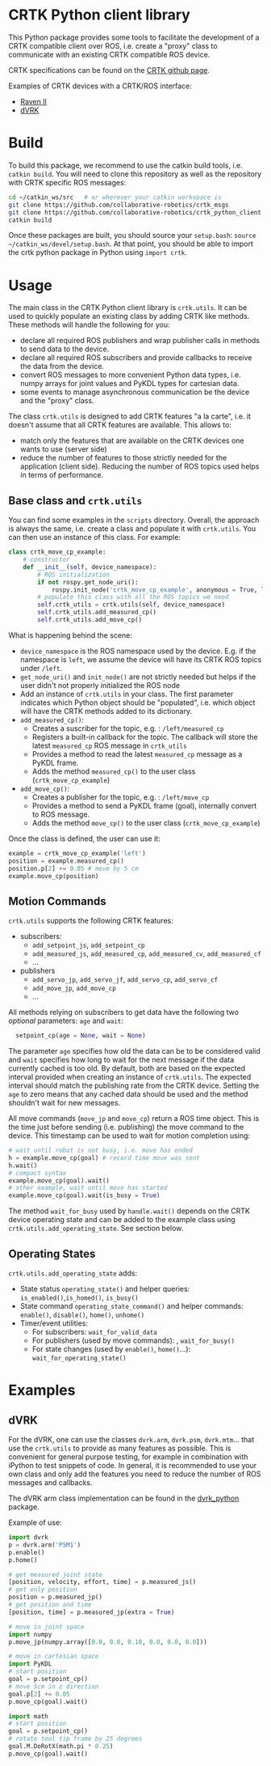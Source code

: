# CRTK Python client library

This Python package provides some tools to facilitate the development of a CRTK compatible client over ROS, i.e. create a "proxy" class to communicate with an existing CRTK compatible ROS device.

CRTK specifications can be found on the [CRTK github page](https://github.com/collaborative-robotics/documentation/wiki/Robot-API).

Examples of CRTK devices with a CRTK/ROS interface:
* [Raven II](https://github.com/uw-biorobotics/raven2/tree/crtk)
* [dVRK](https://github.com/jhu-dvrk/sawIntuitiveResearchKit/wiki)

# Build

To build this package, we recommend to use the catkin build tools, i.e. `catkin build`.
You will need to clone this repository as well as the repository with CRTK specific ROS messages:
```bash
cd ~/catkin_ws/src   # or wherever your catkin workspace is
git clone https://github.com/collaborative-robotics/crtk_msgs
git clone https://github.com/collaborative-robotics/crtk_python_client
catkin build
```

Once these packages are built, you should source your `setup.bash`: `source ~/catkin_ws/devel/setup.bash`.
At that point, you should be able to import the crtk python package in Python using `import crtk`.

# Usage

The main class in the CRTK Python client library is `crtk.utils`.  It can be used to quickly populate an existing class by adding CRTK like methods.
These methods will handle the following for you:
* declare all required ROS publishers and wrap publisher calls in methods to send data to the device.
* declare all required ROS subscribers and provide callbacks to receive the data from the device.
* convert ROS messages to more convenient Python data types, i.e. numpy arrays for joint values and PyKDL types for cartesian data.
* some events to manage asynchronous communication be the device and the "proxy" class.

The class `crtk.utils` is designed to add CRTK features "a la carte", i.e. it doesn't assume that all CRTK features are available.  This allows to:
* match only the features that are available on the CRTK devices one wants to use (server side)
* reduce the number of features to those strictly needed for the application (client side).  Reducing the number of ROS topics used helps in terms of performance.

## Base class and `crtk.utils`

You can find some examples in the `scripts` directory.  Overall, the approach is always the same, i.e. create a class and populate it with `crtk.utils`.  You can then use an instance of this class.  For example:

```python
class crtk_move_cp_example:
    # constructor
    def __init__(self, device_namespace):
        # ROS initialization
        if not rospy.get_node_uri():
            rospy.init_node('crtk_move_cp_example', anonymous = True, log_level = rospy.WARN)
        # populate this class with all the ROS topics we need
        self.crtk_utils = crtk.utils(self, device_namespace)
        self.crtk_utils.add_measured_cp()
        self.crtk_utils.add_move_cp()
```

What is happening behind the scene:
* `device_namespace` is the ROS namespace used by the device.  E.g. if the namespace is `left`, we assume the device will have its CRTK ROS topics under `/left`.
* `get_node_uri()` and `init_node()` are not strictly needed but helps if the user didn't not properly initialized the ROS node
* Add an instance of `crtk.utils` in your class.  The first parameter indicates which Python object should be "populated", i.e. which object will have the CRTK methods added to its dictionary.
* `add_measured_cp()`:
  * Creates a suscriber for the topic, e.g. : `/left/measured_cp`
  * Registers a built-in callback for the topic.  The callback will store the latest `measured_cp` ROS message in `crtk_utils`
  * Provides a method to read the latest `measured_cp` message as a PyKDL frame.
  * Adds the method `measured_cp()` to the user class (`crtk_move_cp_example`)
* `add_move_cp()`:
  * Creates a publisher for the topic, e.g. : `/left/move_cp`
  * Provides a method to send a PyKDL frame (goal), internally convert to ROS message.
  * Adds the method `move_cp()` to the user class (`crtk_move_cp_example`)

Once the class is defined, the user can use it:
```python
example = crtk_move_cp_example('left')
position = example.measured_cp()
position.p[2] += 0.05 # move by 5 cm
example.move_cp(position)
```

## Motion Commands

`crtk.utils` supports the following CRTK features:
* subscribers:
  * `add_setpoint_js`, `add_setpoint_cp`
  * `add_measured_js`, `add_measured_cp`, `add_measured_cv`, `add_measured_cf`
  * ...
* publishers
  * `add_servo_jp`, `add_servo_jf`, `add_servo_cp`, `add_servo_cf`
  * `add_move_jp`, `add_move_cp`
  * ...

All methods relying on subscribers to get data have the following two _optional_ parameters: `age` and `wait`:
```python
  setpoint_cp(age = None, wait = None)
```
The parameter `age` specifies how old the data can be to be considered valid and `wait` specifies how long to wait for the next message if the data currently cached is too old.  By default, both are based on the expected interval provided when creating an instance of `crtk.utils`.  The expected interval should match the publishing rate from the CRTK device.  Setting the `age` to zero means that any cached data should be used and the method shouldn't wait for new messages.

All move commands (`move_jp` and `move_cp`) return a ROS time object.  This is the time just before sending (i.e. publishing) the move command to the device.  This timestamp can be used to wait for motion completion using:
```python
# wait until robot is not busy, i.e. move has ended
h = example.move_cp(goal) # record time move was sent
h.wait()
# compact syntax
example.move_cp(goal).wait()
# other example, wait until move has started
example.move_cp(goal).wait(is_busy = True)
```

The method `wait_for_busy` used by `handle.wait()` depends on the CRTK device operating state and can be added to the example class using `crtk.utils.add_operating_state`.  See section below.

## Operating States

`crtk.utils.add_operating_state` adds:
* State status `operating_state()` and helper queries: `is_enabled()`,`is_homed()`, `is_busy()`
* State command `operating_state_command()` and helper commands: `enable()`, `disable()`, `home()`, `unhome()`
* Timer/event utilities:
  * For subscribers: `wait_for_valid_data`
  * For publishers (used by move commands): , `wait_for_busy()`
  * For state changes (used by `enable()`, `home()`...): `wait_for_operating_state()`

# Examples

## dVRK

For the dVRK, one can use the classes `dvrk.arm`, `dvrk.psm`, `dvrk.mtm`... that use the `crtk.utils` to provide as many features as possible.  This is convenient for general purpose testing, for example in combination with iPython to test snippets of code.  In general, it is recommended to use your own class and only add the features you need to reduce the number of ROS messages and callbacks.

The dVRK arm class implementation can be found in the [dvrk_python](https://github.com/jhu-dvrk/dvrk-ros/blob/devel/dvrk_python/src/dvrk/arm.py) package.

Example of use:
```python
import dvrk
p = dvrk.arm('PSM1')
p.enable()
p.home()

# get measured joint state
[position, velocity, effort, time] = p.measured_js()
# get only position
position = p.measured_jp()
# get position and time
[position, time] = p.measured_jp(extra = True)

# move in joint space
import numpy
p.move_jp(numpy.array([0.0, 0.0, 0.10, 0.0, 0.0, 0.0]))

# move in cartesian space
import PyKDL
# start position
goal = p.setpoint_cp()
# move 5cm in z direction
goal.p[2] += 0.05
p.move_cp(goal).wait()

import math
# start position
goal = p.setpoint_cp()
# rotate tool tip frame by 25 degrees
goal.M.DoRotX(math.pi * 0.25)
p.move_cp(goal).wait()
```
